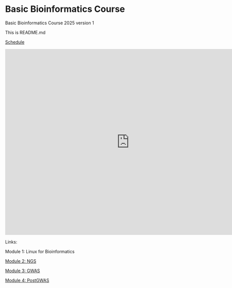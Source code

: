 # Basic Bioinformatics Course 

Basic Bioinformatics Course 2025 version 1

This is README.md 

[Schedule](schedules/schedule.html)

<iframe src="https://cgiar-my.sharepoint.com/:w:/r/personal/l_h_barboza_cgiar_org/Documents/myTestDocs.docx?d=w1bdc93a4f8204ae08d18d0410deb145d&csf=1&web=1&e=2qRHgE" 
        style="border: 0" width="800" height="600" frameborder="0" scrolling="no"></iframe>


Links:

Module 1: Linux for Bioinformatics

[Module 2: NGS](module2_ngs/ngs.md)

[Module 3: GWAS](module3_gwas/gwas.md)

[Module 4: PostGWAS](module4_postgwas/postgwas.md)


